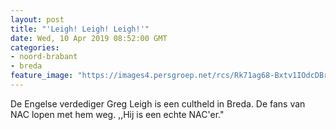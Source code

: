 ```yaml
---
layout: post
title: "'Leigh! Leigh! Leigh!'"
date: Wed, 10 Apr 2019 08:52:00 GMT
categories: 
- noord-brabant 
- breda 
feature_image: "https://images4.persgroep.net/rcs/Rk71ag68-Bxtv1IOdcDBrrXFj3M/diocontent/144913184/_fitwidth/400/?appId=21791a8992982cd8da851550a453bd7f&quality=0.7"
---
```


De Engelse verdediger Greg Leigh is een cultheld in Breda. De fans van NAC lopen met hem weg. ,,Hij is een echte NAC'er."
